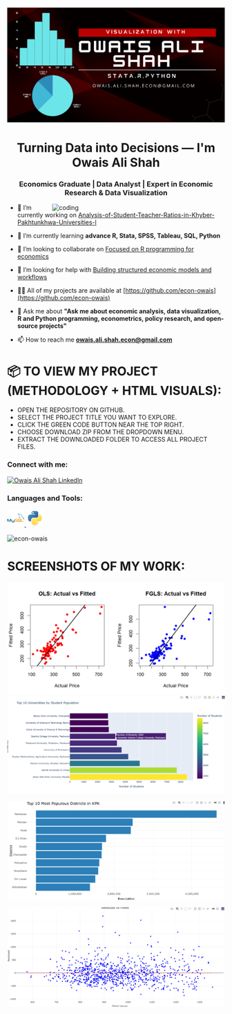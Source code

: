  ![logo](https://github.com/CyberOwaisShah/CyberOwaisShah/blob/main/banner.png)
<h1 align="center">Turning Data into Decisions — I'm Owais Ali Shah</h1>
<h3 align="center">Economics Graduate | Data Analyst | Expert in Economic Research & Data Visualization</h3>

<image align="right" alt="coding" width="400" src="https://t4.ftcdn.net/jpg/08/70/32/31/360_F_870323199_ajFBiDNHIlYPyy5Hdl0BOXuLFqLsirD6.jpg">

- 🔭 I’m currently working on [Analysis-of-Student-Teacher-Ratios-in-Khyber-Pakhtunkhwa-Universities-l]( https://github.com/CyberOwaisShah/-Analysis-of-Student-Teacher-Ratios-in-Khyber-Pakhtunkhwa-Universities-)

- 🌱 I’m currently learning **advance R, Stata, SPSS, Tableau, SQL, Python**

- 👯 I’m looking to collaborate on [Focused on R programming for economics](https://github.com/CyberOwaisShah/r-visuals-by-owais)

- 🤝 I’m looking for help with [Building structured economic models and workflows](https://github.com/CyberOwaisShah)

- 👨‍💻 All of my projects are available at [https://github.com/econ-owais](https://github.com/econ-owais)

- 💬 Ask me about **"Ask me about economic analysis, data visualization, R and Python programming, econometrics, policy research, and open-source projects"**

- 📫 How to reach me **owais.ali.shah.econ@gmail.com**
 # 📦 TO VIEW MY PROJECT (METHODOLOGY + HTML VISUALS):

- OPEN THE REPOSITORY ON GITHUB.  
- SELECT THE PROJECT TITLE YOU WANT TO EXPLORE.  
- CLICK THE GREEN CODE BUTTON NEAR THE TOP RIGHT.  
- CHOOSE DOWNLOAD ZIP FROM THE DROPDOWN MENU.  
- EXTRACT THE DOWNLOADED FOLDER TO ACCESS ALL PROJECT FILES.

<h3 align="left">Connect with me:</h3>
<p align="left">
<a href="https://www.linkedin.com/in/owaisali-econ" target="_blank">
  <img align="center" src="https://raw.githubusercontent.com/rahuldkjain/github-profile-readme-generator/master/src/images/icons/Social/linked-in-alt.svg" alt="Owais Ali Shah LinkedIn" height="30" width="40" />
</a>

<h3 align="left">Languages and Tools:</h3>
<p align="left"> <a href="https://www.mysql.com/" target="_blank" rel="noreferrer"> <img src="https://raw.githubusercontent.com/devicons/devicon/master/icons/mysql/mysql-original-wordmark.svg" alt="mysql" width="40" height="40"/> </a> <a href="https://www.python.org" target="_blank" rel="noreferrer"> <img src="https://raw.githubusercontent.com/devicons/devicon/master/icons/python/python-original.svg" alt="python" width="40" height="40"/> </a> </p>

 <p>
  <img align="center" src="https://github-readme-stats.vercel.app/api/top-langs?username=econ-owais&show_icons=true&locale=en&layout=compact" alt="econ-owais" />
</p>


# SCREENSHOTS OF MY WORK:

![Actual vs Fitted Plot](https://github.com/CyberOwaisShah/CyberOwaisShah/raw/main/screenshots/Rplot%20actual%20vs%20fitted.png)
![Screenshot 1](https://github.com/CyberOwaisShah/CyberOwaisShah/raw/main/screenshots/Screenshot%202025-05-03%20103937.png)

![Screenshot 2](https://github.com/CyberOwaisShah/CyberOwaisShah/raw/main/screenshots/Screenshot%202025-05-03%20110247.png)

![Screenshot 3](https://github.com/CyberOwaisShah/CyberOwaisShah/raw/main/screenshots/Screenshot%202025-05-03%20110336.png)
